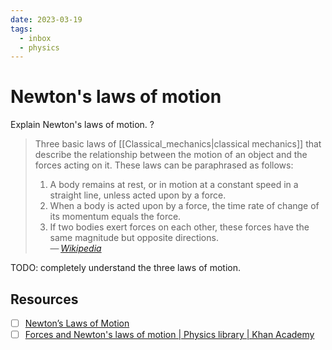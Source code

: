 ```yaml
---
date: 2023-03-19
tags:
  - inbox
  - physics
---
```


# Newton's laws of motion

Explain Newton's laws of motion.
?
> Three basic laws of [[Classical_mechanics|classical mechanics]] that describe
> the relationship between the motion of an object and the forces acting on it.
> These laws can be paraphrased as follows:
>
> 1. A body remains at rest, or in motion at a constant speed in a straight
>    line, unless acted upon by a force.
> 2. When a body is acted upon by a force, the time rate of change of its
>    momentum equals the force.
> 3. If two bodies exert forces on each other, these forces have the same
>    magnitude but opposite directions.\
> — <cite>[Wikipedia](https://en.wikipedia.org/wiki/Newton%27s_laws_of_motion)</cite>

TODO: completely understand the three laws of motion.

## Resources

- [ ] [Newton’s Laws of Motion](https://www1.grc.nasa.gov/beginners-guide-to-aeronautics/newtons-laws-of-motion/)
- [ ] [Forces and Newton's laws of motion | Physics library | Khan Academy](https://www.khanacademy.org/science/physics/forces-newtons-laws)
